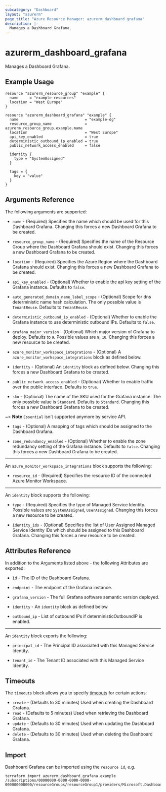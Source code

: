 ```yaml
---
subcategory: "Dashboard"
layout: "azurerm"
page_title: "Azure Resource Manager: azurerm_dashboard_grafana"
description: |-
  Manages a Dashboard Grafana.
---
```


# azurerm_dashboard_grafana

Manages a Dashboard Grafana.

## Example Usage

```hcl
resource "azurerm_resource_group" "example" {
  name     = "example-resources"
  location = "West Europe"
}

resource "azurerm_dashboard_grafana" "example" {
  name                              = "example-dg"
  resource_group_name               = azurerm_resource_group.example.name
  location                          = "West Europe"
  api_key_enabled                   = true
  deterministic_outbound_ip_enabled = true
  public_network_access_enabled     = false

  identity {
    type = "SystemAssigned"
  }

  tags = {
    key = "value"
  }
}
```

## Arguments Reference

The following arguments are supported:

- `name` - (Required) Specifies the name which should be used for this Dashboard Grafana. Changing this forces a new Dashboard Grafana to be created.

- `resource_group_name` - (Required) Specifies the name of the Resource Group where the Dashboard Grafana should exist. Changing this forces a new Dashboard Grafana to be created.

- `location` - (Required) Specifies the Azure Region where the Dashboard Grafana should exist. Changing this forces a new Dashboard Grafana to be created.

- `api_key_enabled` - (Optional) Whether to enable the api key setting of the Grafana instance. Defaults to `false`.

- `auto_generated_domain_name_label_scope` - (Optional) Scope for dns deterministic name hash calculation. The only possible value is `TenantReuse`. Defaults to `TenantReuse`.

- `deterministic_outbound_ip_enabled` - (Optional) Whether to enable the Grafana instance to use deterministic outbound IPs. Defaults to `false`.

- `grafana_major_version` - (Optional) Which major version of Grafana to deploy. Defaults to `9`. Possible values are `9`, `10`. Changing this forces a new resource to be created.

- `azure_monitor_workspace_integrations` - (Optional) A `azure_monitor_workspace_integrations` block as defined below.

- `identity` - (Optional) An `identity` block as defined below. Changing this forces a new Dashboard Grafana to be created.

- `public_network_access_enabled` - (Optional) Whether to enable traffic over the public interface. Defaults to `true`.

- `sku` - (Optional) The name of the SKU used for the Grafana instance. The only possible value is `Standard`. Defaults to `Standard`. Changing this forces a new Dashboard Grafana to be created.

~> **Note** `Essential` isn't supported anymore by service API.

- `tags` - (Optional) A mapping of tags which should be assigned to the Dashboard Grafana.

- `zone_redundancy_enabled` - (Optional) Whether to enable the zone redundancy setting of the Grafana instance. Defaults to `false`. Changing this forces a new Dashboard Grafana to be created.

---

An `azure_monitor_workspace_integrations` block supports the following:

- `resource_id` - (Required) Specifies the resource ID of the connected Azure Monitor Workspace.

---

An `identity` block supports the following:

- `type` - (Required) Specifies the type of Managed Service Identity. Possible values are `SystemAssigned`, `UserAssigned`. Changing this forces a new resource to be created.

- `identity_ids` - (Optional) Specifies the list of User Assigned Managed Service Identity IDs which should be assigned to this Dashboard Grafana. Changing this forces a new resource to be created.

## Attributes Reference

In addition to the Arguments listed above - the following Attributes are exported:

- `id` - The ID of the Dashboard Grafana.

- `endpoint` - The endpoint of the Grafana instance.

- `grafana_version` - The full Grafana software semantic version deployed.

- `identity` - An `identity` block as defined below.

- `outbound_ip` - List of outbound IPs if deterministicOutboundIP is enabled.

---

An `identity` block exports the following:

- `principal_id` - The Principal ID associated with this Managed Service Identity.

- `tenant_id` - The Tenant ID associated with this Managed Service Identity.

## Timeouts

The `timeouts` block allows you to specify [timeouts](https://www.terraform.io/docs/configuration/resources.html#timeouts) for certain actions:

- `create` - (Defaults to 30 minutes) Used when creating the Dashboard Grafana.
- `read` - (Defaults to 5 minutes) Used when retrieving the Dashboard Grafana.
- `update` - (Defaults to 30 minutes) Used when updating the Dashboard Grafana.
- `delete` - (Defaults to 30 minutes) Used when deleting the Dashboard Grafana.

## Import

Dashboard Grafana can be imported using the `resource id`, e.g.

```shell
terraform import azurerm_dashboard_grafana.example /subscriptions/00000000-0000-0000-0000-000000000000/resourceGroups/resourceGroup1/providers/Microsoft.Dashboard/grafana/workspace1
```
